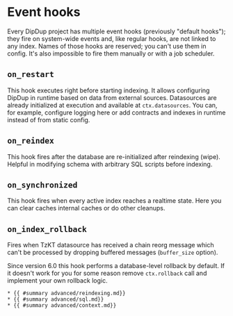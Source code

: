# Event hooks

Every DipDup project has multiple event hooks (previously "default hooks"); they fire on system-wide events and, like regular hooks, are not linked to any index. Names of those hooks are reserved; you can't use them in config. It's also impossible to fire them manually or with a job scheduler.

## `on_restart`

This hook executes right before starting indexing. It allows configuring DipDup in runtime based on data from external sources. Datasources are already initialized at execution and available at `ctx.datasources`. You can, for example, configure logging here or add contracts and indexes in runtime instead of from static config.

## `on_reindex`

This hook fires after the database are re-initialized after reindexing (wipe). Helpful in modifying schema with arbitrary SQL scripts before indexing.

## `on_synchronized`

This hook fires when every active index reaches a realtime state. Here you can clear caches internal caches or do other cleanups.

## `on_index_rollback`

Fires when TzKT datasource has received a chain reorg message which can't be processed by dropping buffered messages (`buffer_size` option).

Since version 6.0 this hook performs a database-level rollback by default. If it doesn't work for you for some reason remove `ctx.rollback` call and implement your own rollback logic.

```admonish info title="See Also"
* {{ #summary advanced/reindexing.md}}
* {{ #summary advanced/sql.md}}
* {{ #summary advanced/context.md}}
```
